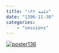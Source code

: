 ```yaml
---
title: "جلسه ۱۳۶"
date: "1396-11-30"
categories:
    - "sessions"
---
```

[![poster136](../../img/poster136.jpg)](../../img/poster136.jpg)


